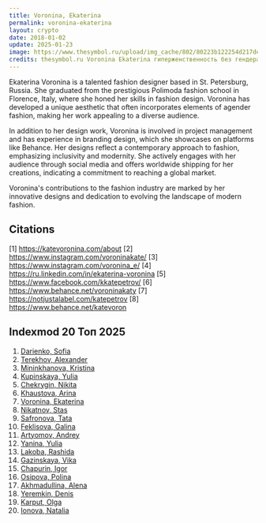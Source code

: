 ```yaml
---
title: Voronina, Ekaterina
permalink: voronina-ekaterina
layout: crypto
date: 2018-01-02
update: 2025-01-23
image: https://www.thesymbol.ru/upload/img_cache/802/80223b122254d217de81ac699ed73d2a_cropped_666x998.webp
credits: thesymbol.ru Voronina Ekaterina гиперженственность без гендера от выпускницы Polimoda
---
```


Ekaterina Voronina is a talented fashion designer based in St. Petersburg, Russia. She graduated from the prestigious Polimoda fashion school in Florence, Italy, where she honed her skills in fashion design. Voronina has developed a unique aesthetic that often incorporates elements of agender fashion, making her work appealing to a diverse audience.

In addition to her design work, Voronina is involved in project management and has experience in branding design, which she showcases on platforms like Behance. Her designs reflect a contemporary approach to fashion, emphasizing inclusivity and modernity. She actively engages with her audience through social media and offers worldwide shipping for her creations, indicating a commitment to reaching a global market.

Voronina's contributions to the fashion industry are marked by her innovative designs and dedication to evolving the landscape of modern fashion.

## Citations

[1] https://katevoronina.com/about
[2] https://www.instagram.com/voroninakate/
[3] https://www.instagram.com/voronina_e/
[4] https://ru.linkedin.com/in/ekaterina-voronina
[5] https://www.facebook.com/kkatepetrov/
[6] https://www.behance.net/voroninakaty
[7] https://notjustalabel.com/katepetrov
[8] https://www.behance.net/katevoron

## Indexmod 20 Топ 2025

1. [Darienko, Sofia](darienko-sofia)  
2. [Terekhov, Alexander](terekhov-alexander)  
3. [Mininkhanova, Kristina](mininkhanova-kristina)  
4. [Kupinskaya, Yulia](kupinskaya-yulia)  
5. [Chekrygin, Nikita](chekrygin-nikita)  
6. [Khaustova, Arina](khaustova-arina)  
7. [Voronina, Ekaterina](voronina-ekaterina)  
8. [Nikatnov, Stas](nikatnov-stas)  
9. [Safronova, Tata](safronova-tata)  
10. [Feklisova, Galina](feklisova-galina)  
11. [Artyomov, Andrey](artyomov-andrey)  
12. [Yanina, Yulia](yanina-yulia)  
13. [Lakoba, Rashida](lakoba-rashida)  
14. [Gazinskaya, Vika](gazinskaya-vika)  
15. [Chapurin, Igor](chapurin-igor)  
16. [Osipova, Polina](osipova-polina)  
17. [Akhmadullina, Alena](akhmadullina-alena-designer)  
18. [Yeremkin, Denis](yeremkin-denis)  
19. [Karput, Olga](karput-olga)  
20. [Ionova, Natalia](ionova-natalia)  
